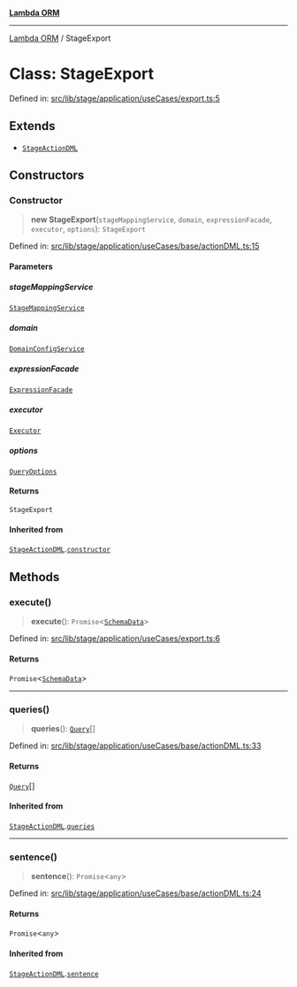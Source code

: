 [**Lambda ORM**](../README.md)

***

[Lambda ORM](../README.md) / StageExport

# Class: StageExport

Defined in: [src/lib/stage/application/useCases/export.ts:5](https://github.com/lambda-orm/lambdaorm/blob/d458bba636206871821586fca1a7822cc50e2446/src/lib/stage/application/useCases/export.ts#L5)

## Extends

- [`StageActionDML`](StageActionDML.md)

## Constructors

### Constructor

> **new StageExport**(`stageMappingService`, `domain`, `expressionFacade`, `executor`, `options`): `StageExport`

Defined in: [src/lib/stage/application/useCases/base/actionDML.ts:15](https://github.com/lambda-orm/lambdaorm/blob/d458bba636206871821586fca1a7822cc50e2446/src/lib/stage/application/useCases/base/actionDML.ts#L15)

#### Parameters

##### stageMappingService

[`StageMappingService`](StageMappingService.md)

##### domain

[`DomainConfigService`](DomainConfigService.md)

##### expressionFacade

[`ExpressionFacade`](ExpressionFacade.md)

##### executor

[`Executor`](../interfaces/Executor.md)

##### options

[`QueryOptions`](../interfaces/QueryOptions.md)

#### Returns

`StageExport`

#### Inherited from

[`StageActionDML`](StageActionDML.md).[`constructor`](StageActionDML.md#constructor)

## Methods

### execute()

> **execute**(): `Promise`\<[`SchemaData`](../interfaces/SchemaData.md)\>

Defined in: [src/lib/stage/application/useCases/export.ts:6](https://github.com/lambda-orm/lambdaorm/blob/d458bba636206871821586fca1a7822cc50e2446/src/lib/stage/application/useCases/export.ts#L6)

#### Returns

`Promise`\<[`SchemaData`](../interfaces/SchemaData.md)\>

***

### queries()

> **queries**(): [`Query`](Query.md)[]

Defined in: [src/lib/stage/application/useCases/base/actionDML.ts:33](https://github.com/lambda-orm/lambdaorm/blob/d458bba636206871821586fca1a7822cc50e2446/src/lib/stage/application/useCases/base/actionDML.ts#L33)

#### Returns

[`Query`](Query.md)[]

#### Inherited from

[`StageActionDML`](StageActionDML.md).[`queries`](StageActionDML.md#queries)

***

### sentence()

> **sentence**(): `Promise`\<`any`\>

Defined in: [src/lib/stage/application/useCases/base/actionDML.ts:24](https://github.com/lambda-orm/lambdaorm/blob/d458bba636206871821586fca1a7822cc50e2446/src/lib/stage/application/useCases/base/actionDML.ts#L24)

#### Returns

`Promise`\<`any`\>

#### Inherited from

[`StageActionDML`](StageActionDML.md).[`sentence`](StageActionDML.md#sentence)
